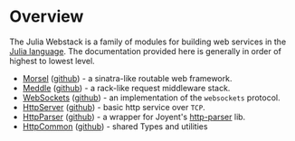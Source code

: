 # Overview

The Julia Webstack is a family of modules for building web services in the [Julia language][julia].  The documentation provided here is generally in order of highest to lowest level.

 * <a class="section-link" href="#Morsel">Morsel</a> ([github][Morsel]) - a sinatra-like routable web framework.
 * <a class="section-link" href="#Meddle">Meddle</a> ([github][Meddle]) - a rack-like request middleware stack.
 * <a class="section-link" href="#WebSockets">WebSockets</a> ([github][WebSockets]) - an implementation of the `websockets` protocol.
 * <a class="section-link" href="#HttpServer">HttpServer</a> ([github][HttpServer]) - basic http service over `TCP`.
 * <a class="section-link" href="#HttpParser">HttpParser</a> ([github][HttpParser]) - a wrapper for Joyent's [http-parser][http-parser] lib.
 * <a class="section-link" href="#HttpCommon">HttpCommon</a> ([github][HttpCommon]) - shared Types and utilities

[julia]: http://julialang.org
[http-parser]: https://github.com/joyent/http-parser
[Morsel]: https://github.com/JuliaWeb/Morsel.jl
[Meddle]: https://github.com/JuliaWeb/Meddle.jl
[WebSockets]: https://github.com/JuliaWeb/WebSockets.jl
[HttpServer]: https://github.com/JuliaWeb/HttpServer.jl
[HttpParser]: https://github.com/JuliaWeb/HttpParser.jl
[HttpCommon]: https://github.com/JuliaWeb/HttpCommon.jl
